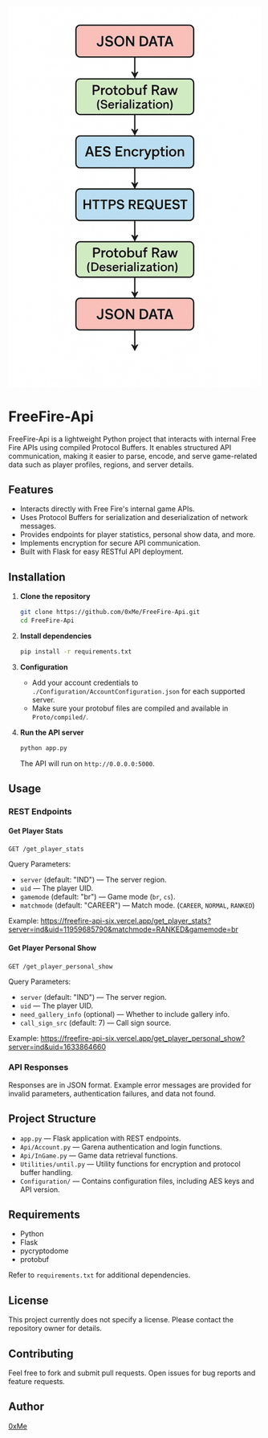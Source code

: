 <div align="center">
  <img src="https://raw.githubusercontent.com/0xMe/FreeFire-Api/refs/heads/main/API.png" alt="API Screenshot">
</div>

# FreeFire-Api

FreeFire-Api is a lightweight Python project that interacts with internal Free Fire APIs using compiled Protocol Buffers. It enables structured API communication, making it easier to parse, encode, and serve game-related data such as player profiles, regions, and server details.

## Features

- Interacts directly with Free Fire's internal game APIs.
- Uses Protocol Buffers for serialization and deserialization of network messages.
- Provides endpoints for player statistics, personal show data, and more.
- Implements encryption for secure API communication.
- Built with Flask for easy RESTful API deployment.

## Installation

1. **Clone the repository**
   ```sh
   git clone https://github.com/0xMe/FreeFire-Api.git
   cd FreeFire-Api
   ```

2. **Install dependencies**
   ```sh
   pip install -r requirements.txt
   ```

3. **Configuration**
   - Add your account credentials to `./Configuration/AccountConfiguration.json` for each supported server.
   - Make sure your protobuf files are compiled and available in `Proto/compiled/`.

4. **Run the API server**
   ```sh
   python app.py
   ```
   The API will run on `http://0.0.0.0:5000`.

## Usage

### REST Endpoints

#### Get Player Stats

`GET /get_player_stats`

Query Parameters:
- `server` (default: "IND") — The server region.
- `uid` — The player UID.
- `gamemode` (default: "br") — Game mode (`br`, `cs`).
- `matchmode` (default: "CAREER") — Match mode. (`CAREER`, `NORMAL`, `RANKED`)

Example:
    https://freefire-api-six.vercel.app/get_player_stats?server=ind&uid=11959685790&matchmode=RANKED&gamemode=br

#### Get Player Personal Show

`GET /get_player_personal_show`

Query Parameters:
- `server` (default: "IND") — The server region.
- `uid` — The player UID.
- `need_gallery_info` (optional) — Whether to include gallery info.
- `call_sign_src` (default: 7) — Call sign source.

Example:
    https://freefire-api-six.vercel.app/get_player_personal_show?server=ind&uid=1633864660

### API Responses

Responses are in JSON format. Example error messages are provided for invalid parameters, authentication failures, and data not found.

## Project Structure

- `app.py` — Flask application with REST endpoints.
- `Api/Account.py` — Garena authentication and login functions.
- `Api/InGame.py` — Game data retrieval functions.
- `Utilities/until.py` — Utility functions for encryption and protocol buffer handling.
- `Configuration/` — Contains configuration files, including AES keys and API version.

## Requirements

- Python
- Flask
- pycryptodome
- protobuf

Refer to `requirements.txt` for additional dependencies.

## License

This project currently does not specify a license. Please contact the repository owner for details.

## Contributing

Feel free to fork and submit pull requests. Open issues for bug reports and feature requests.

## Author

[0xMe](https://github.com/0xMe)